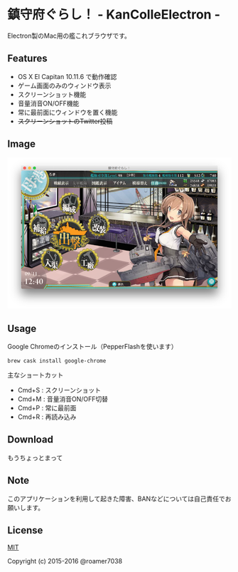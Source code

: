# 鎮守府ぐらし！ - KanColleElectron - 
Electron製のMac用の艦これブラウザです。

## Features
* OS X El Capitan 10.11.6 で動作確認
* ゲーム画面のみのウィンドウ表示
* スクリーンショット機能
* 音量消音ON/OFF機能
* 常に最前面にウィンドウを置く機能
* ~~スクリーンショットのTwitter投稿~~

## Image
![鎮守府ぐらし！](screenshot/image.png)

## Usage
Google Chromeのインストール（PepperFlashを使います）

```
brew cask install google-chrome
```

主なショートカット
* Cmd+S : スクリーンショット
* Cmd+M : 音量消音ON/OFF切替
* Cmd+P : 常に最前面
* Cmd+R : 再読み込み

## Download
もうちょっとまって

## Note
このアプリケーションを利用して起きた障害、BANなどについては自己責任でお願いします。

## License
[MIT](./LICENSE)

Copyright (c) 2015-2016 @roamer7038 

